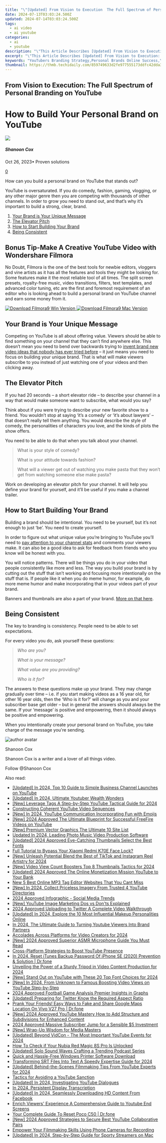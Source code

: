 ```yaml
---
title: "\"[Updated] From Vision to Execution  The Full Spectrum of Personal Branding on YouTube\""
date: 2024-07-13T03:03:24.500Z
updated: 2024-07-14T03:03:24.500Z
tags:
  - ai video
  - ai youtube
categories:
  - ai
  - youtube
description: "\"This Article Describes [Updated] From Vision to Execution: The Full Spectrum of Personal Branding on YouTube\""
excerpt: "\"This Article Describes [Updated] From Vision to Execution: The Full Spectrum of Personal Branding on YouTube\""
keywords: "YouTubers Branding Strategy,Personal Brands Online Success,YouTube Branding Excellence,Execution in Personal Branding,Vision to Action Brand Growth,Full Spectrum of Branding,Personal Branding Tactics"
thumbnail: https://thmb.techidaily.com/859749633d2fe977555173ddfc42dda3acc4bf2fd5329788d0569c467b1120f3.jpg
---
```


## From Vision to Execution: The Full Spectrum of Personal Branding on YouTube

# How to Build Your Personal Brand on YouTube

![](https://images.wondershare.com/filmora/article-images/shannon-cox.jpg)

##### Shanoon Cox

 Oct 26, 2023• Proven solutions

[0](#commentsBoxSeoTemplate)

How can you build a personal brand on YouTube that stands out?

YouTube is oversaturated. If you do comedy, fashion, gaming, vlogging, or any other major genre then you are competing with thousands of other channels. In order to grow you need to stand out, and that’s why it’s important to build a strong, clear, brand.

1. [Your Brand is Your Unique Message](#unique)
2. [The Elevator Pitch](#Elevator)
3. [How to Start Building Your Brand](#building)
4. [Being Consistent](#consistent)

## Bonus Tip-Make A Creative YouTube Video with Wondershare Filmora

No Doubt, Filmora is the one of the best tools for newbie editors, vloggers and vine artists as it has all the features and tools they might be looking for. Some features make it the most reliable tool of all times. The split screen presets, royalty-free music, video transitions, filters, text templates, and advanced color tuning, etc are the first and foremost requirement of an editor who is looking ahead to build a personal brand on YouTube channel and earn some money from it.

[![Download Filmora9 Win Version](https://images.wondershare.com/filmora/guide/download-btn-win.jpg) ](https://tools.techidaily.com/wondershare/filmora/download/) [![Download Filmora9 Mac Version](https://images.wondershare.com/filmora/guide/download-btn-mac.jpg) ](https://tools.techidaily.com/wondershare/filmora/download/)

## Your Brand is Your Unique Message

Competing on YouTube is all about offering value. Viewers should be able to find something on your channel that they can’t find anywhere else. This doesn’t mean you need to bend over backwards trying to [invent brand new video ideas that nobody has ever tried before](https://www.filmora.io/community-blog/how-to-be-original-on-youtube-289.html) – it just means you need to focus on building your unique brand. That is what will make viewers subscribe to you instead of just watching one of your videos and then clicking away.

## The Elevator Pitch

If you had 20 seconds – a short elevator ride – to describe your channel in a way that would make someone want to subscribe, what would you say?

Think about if you were trying to describe your new favorite show to a friend. You wouldn’t stop at saying ‘it’s a comedy’ or ‘it’s about lawyers’ – that doesn’t really tell them anything. You would describe the style of comedy, the personalities of characters you love, and the kinds of plots the show offers.

You need to be able to do that when you talk about your channel.

> What is your style of comedy?
>
> What is your attitude towards fashion?
>
> What will a viewer get out of watching you make pasta that they won’t get from watching someone else make pasta?

Work on developing an elevator pitch for your channel. It will help you define your brand for yourself, and it’ll be useful if you make a channel trailer.

## How to Start Building Your Brand

Building a brand should be intentional. You need to be yourself, but it’s not enough to just ‘be’. You need to create yourself.

  In order to figure out what unique value you’re bringing to YouTube you’ll need to [pay attention to your channel stats](https://www.filmora.io/community-blog/understanding-youtube-analytics-%E2%80%93-take-charge-of-your-channel%21-286.html) and comments your viewers make. It can also be a good idea to ask for feedback from friends who you know will be honest with you.

You will notice patterns. There will be things you do in your video that people consistently like more and less. The way you build your brand is by cutting out the stuff that isn’t working and focusing more intentionally on the stuff that is. If people like it when you do meme humor, for example, do more meme humor and make incorporating that in your videos part of your brand.

Banners and thumbnails are also a part of your brand. [More on that here](https://www.filmora.io/community-blog/how-to-make-youtube-banners-and-thumbnails-316.html).

## Being Consistent

The key to branding is consistency. People need to be able to set expectations.

For every video you do, ask yourself these questions:

> _Who are you?_
>
> _What is your message?_
>
> _What value are you providing?_
>
> _Who is it for?_

The answers to these questions make up your brand. They may change gradually over time – i.e. if you start making videos as a 16 year old, for other 16 year olds, then the ‘Who is it for?’ will change as you and your subscriber base get older – but in general the answers should always be the same. If your ‘message’ is positive and empowering, then it should always be positive and empowering.

When you intentionally create your personal brand on YouTube, you take charge of the message you're sending.

![author avatar](https://images.wondershare.com/filmora/article-images/shannon-cox.jpg)

Shanoon Cox

Shanoon Cox is a writer and a lover of all things video.

Follow @Shanoon Cox


<ins class="adsbygoogle"
     style="display:block"
     data-ad-format="autorelaxed"
     data-ad-client="ca-pub-7571918770474297"
     data-ad-slot="1223367746"></ins>



<ins class="adsbygoogle"
     style="display:block"
     data-ad-client="ca-pub-7571918770474297"
     data-ad-slot="8358498916"
     data-ad-format="auto"
     data-full-width-responsive="true"></ins>



<span class="atpl-alsoreadstyle">Also read:</span>
<div><ul>
<li><a href="https://youtube-data.techidaily.com/ed-in-2024-top-10-guide-to-simple-business-channel-launches-on-youtube/"><u>[Updated] In 2024, Top 10 Guide to Simple Business Channel Launches on YouTube</u></a></li>
<li><a href="https://youtube-data.techidaily.com/ed-in-2024-ultimate-youtuber-wealth-wonders/"><u>[Updated] In 2024, Ultimate Youtuber Wealth Wonders</u></a></li>
<li><a href="https://youtube-data.techidaily.com/everage-tags-a-step-by-step-youtube-tactical-guide-for-2024/"><u>[New] Leverage Tags  A Step-by-Step YouTube Tactical Guide for 2024</u></a></li>
<li><a href="https://youtube-data.techidaily.com/ructing-coherent-youtube-video-sequences/"><u>Constructing Coherent YouTube Video Sequences</u></a></li>
<li><a href="https://youtube-data.techidaily.com/n-2024-youtube-communication-incorporating-fun-with-emojis/"><u>[New] In 2024, YouTube Communication  Incorporating Fun with Emojis</u></a></li>
<li><a href="https://youtube-data.techidaily.com/024-approved-the-ultimate-blueprint-for-successful-freefire-videos-on-youtube/"><u>[New] 2024 Approved  The Ultimate Blueprint for Successful FreeFire Videos on YouTube</u></a></li>
<li><a href="https://extra-skills.techidaily.com/new-premium-vector-graphics-the-ultimate-10-site-list/"><u>[New] Premium Vector Graphics  The Ultimate 10 Site List</u></a></li>
<li><a href="https://ai-video-apps.techidaily.com/updated-in-2024-leading-photo-music-video-production-software/"><u>Updated In 2024, Leading Photo Music Video Production Software</u></a></li>
<li><a href="https://facebook-video-share.techidaily.com/updated-2024-approved-eye-catching-thumbnails-select-the-best-fonts/"><u>[Updated] 2024 Approved  Eye-Catching Thumbnails  Select the Best Fonts</u></a></li>
<li><a href="https://unlock-android.techidaily.com/full-tutorial-to-bypass-your-xiaomi-redmi-k70e-face-lock-by-drfone-android/"><u>Full Tutorial to Bypass Your Xiaomi Redmi K70E Face Lock?</u></a></li>
<li><a href="https://instagram-video-files.techidaily.com/new-unleash-potential-blend-the-best-of-tiktok-and-instagram-reel-artistry-for-2024/"><u>[New] Unleash Potential  Blend the Best of TikTok and Instagram Reel Artistry for 2024</u></a></li>
<li><a href="https://youtube-data.techidaily.com/ideo-view-count-boosters-top-8-thumbnails-tactics-for-2024/"><u>[New] Video View Count Boosters  Top 8 Thumbnails Tactics for 2024</u></a></li>
<li><a href="https://youtube-data.techidaily.com/ed-2024-approved-the-online-monetization-mission-youtube-to-your-bank/"><u>[Updated] 2024 Approved  The Online Monetization Mission  YouTube to Your Bank</u></a></li>
<li><a href="https://audio-shaping.techidaily.com/new-5-best-online-mp3-tag-editor-websites-that-you-cant-miss/"><u>New 5 Best Online MP3 Tag Editor Websites That You Cant Miss</u></a></li>
<li><a href="https://youtube-data.techidaily.com/n-2024-collect-priceless-imagery-from-trusted-4-youtube-directories/"><u>[New] In 2024, Collect Priceless Imagery From Trusted 4 YouTube Directories</u></a></li>
<li><a href="https://youtube-data.techidaily.com/approved-infographic-social-media-trends/"><u>2024 Approved  Infographic - Social Media Trends</u></a></li>
<li><a href="https://youtube-data.techidaily.com/outube-image-marketing-dos-vs-donts-explained/"><u>[New] YouTube Image Marketing  Dos vs Don'ts Explained</u></a></li>
<li><a href="https://twitter-videos.techidaily.com/2024-approved-uploading-to-twitter-a-complete-video-walkthrough/"><u>2024 Approved  Uploading to Twitter  A Complete Video Walkthrough</u></a></li>
<li><a href="https://youtube-data.techidaily.com/ed-in-2024-explore-the-10-most-influential-makeup-personalities-online/"><u>[Updated] In 2024, Explore the 10 Most Influential Makeup Personalities Online</u></a></li>
<li><a href="https://some-approaches.techidaily.com/in-2024-the-ultimate-guide-to-turning-youtube-viewers-into-brand-partners/"><u>In 2024, The Ultimate Guide to Turning Youtube Viewers Into Brand Partners</u></a></li>
<li><a href="https://youtube-data.techidaily.com/ades-across-platforms-for-video-creators-for-2024/"><u>Accolades Across Platforms for Video Creators for 2024</u></a></li>
<li><a href="https://youtube-data.techidaily.com/024-approved-superior-asmr-microphone-guide-you-must-read/"><u>[New] 2024 Approved  Superior ASMR Microphone Guide You Must Read</u></a></li>
<li><a href="https://youtube-data.techidaily.com/-platform-strategies-to-boost-youtube-presence/"><u>Cross-Platform Strategies to Boost YouTube Presence</u></a></li>
<li><a href="https://iphone-unlock.techidaily.com/in-2024-reset-itunes-backup-password-of-iphone-se-2020-prevention-and-solution-drfone-by-drfone-ios/"><u>In 2024, Reset iTunes Backup Password Of iPhone SE (2020) Prevention & Solution | Dr.fone</u></a></li>
<li><a href="https://youtube-data.techidaily.com/ling-the-power-of-a-sturdy-tripod-in-video-content-production-for-2024/"><u>Unveiling the Power of a Sturdy Tripod in Video Content Production for 2024</u></a></li>
<li><a href="https://youtube-data.techidaily.com/tand-out-on-youtube-with-these-20-top-font-choices-for-2024/"><u>[New] Stand Out on YouTube with These 20 Top Font Choices for 2024</u></a></li>
<li><a href="https://youtube-data.techidaily.com/n-2024-from-unknown-to-famous-boosting-video-views-on-youtube-step-by-step/"><u>[New] In 2024, From Unknown to Famous  Boosting Video Views on YouTube Step-by-Step</u></a></li>
<li><a href="https://youtube-data.techidaily.com/approved-football-game-analysis-premier-insights-in-graphs/"><u>2024 Approved  Football Game Analysis  Premier Insights in Graphs</u></a></li>
<li><a href="https://twitter-videos.techidaily.com/updated-preparing-for-twitter-know-the-required-aspect-ratio/"><u>[Updated] Preparing for Twitter  Know the Required Aspect Ratio</u></a></li>
<li><a href="https://fake-location.techidaily.com/prank-your-friends-easy-ways-to-fake-and-share-google-maps-location-on-vivo-v27-pro-drfone-by-drfone-virtual-android/"><u>Prank Your Friends! Easy Ways to Fake and Share Google Maps Location On Vivo V27 Pro | Dr.fone</u></a></li>
<li><a href="https://youtube-data.techidaily.com/024-approved-youtube-mastery-how-to-add-structure-and-subdivisions-for-enhanced-content/"><u>[New] 2024 Approved  YouTube Mastery  How to Add Structure and Subdivisions for Enhanced Content</u></a></li>
<li><a href="https://youtube-help.techidaily.com/2024-approved-massive-subscriber-jump-for-a-sensible-5-investment/"><u>2024 Approved  Massive Subscriber Jump for a Sensible $5 Investment</u></a></li>
<li><a href="https://youtube-data.techidaily.com/rap-up-wisdom-for-media-masters/"><u>[New] Wrap-Up Wisdom for Media Masters</u></a></li>
<li><a href="https://youtube-data.techidaily.com/ed-beyond-vidcon-the-most-important-youtube-events-for-2024/"><u>[Updated] Beyond VidCon - The Most Important YouTube Events for 2024</u></a></li>
<li><a href="https://sim-unlock.techidaily.com/how-to-check-if-your-nubia-red-magic-8s-pro-is-unlocked-by-drfone-android/"><u>How To Check if Your Nubia Red Magic 8S Pro Is Unlocked</u></a></li>
<li><a href="https://extra-approaches.techidaily.com/updated-solo-sound-waves-crafting-a-trending-podcast-series/"><u>[Updated] Solo Sound Waves  Crafting a Trending Podcast Series</u></a></li>
<li><a href="https://driver-install.techidaily.com/quick-and-hassle-free-windows-printer-software-download/"><u>Quick and Hassle-Free Windows Printer Software Download</u></a></li>
<li><a href="https://some-approaches.techidaily.com/transforming-srt-files-into-text-a-speedy-expertise-guide-for-2024/"><u>Transforming SRT Files Into Text  A Speedy Expertise Guide for 2024</u></a></li>
<li><a href="https://youtube-data.techidaily.com/ed-behind-the-scenes-filmmaking-tips-from-youtube-experts-for-2024/"><u>[Updated] Behind-the-Scenes Filmmaking Tips From YouTube Experts for 2024</u></a></li>
<li><a href="https://youtube-video-recordings.techidaily.com/tactics-for-avoiding-a-youtube-sanction/"><u>Tactics for Avoiding a YouTube Sanction</u></a></li>
<li><a href="https://youtube-data.techidaily.com/ed-in-2024-investigating-youtube-dialogues/"><u>[Updated] In 2024, Investigating YouTube Dialogues</u></a></li>
<li><a href="https://visual-screen-recording.techidaily.com/in-2024-persistent-display-transcription/"><u>In 2024, Persistent Display Transcription</u></a></li>
<li><a href="https://facebook-video-content.techidaily.com/updated-in-2024-seamlessly-downloading-hd-content-from-facebook/"><u>[Updated] In 2024, Seamlessly Downloading HD Content From Facebook</u></a></li>
<li><a href="https://youtube-data.techidaily.com/h-viewers-experience-a-comprehensive-guide-to-youtube-end-screens/"><u>Enrich Viewers' Experience  A Comprehensive Guide to Youtube End Screens</u></a></li>
<li><a href="https://techidaily.com/your-complete-guide-to-reset-poco-c50-drfone-by-drfone-reset-android-reset-android/"><u>Your Complete Guide To Reset Poco C50 | Dr.fone</u></a></li>
<li><a href="https://youtube-data.techidaily.com/024-approved-strategies-to-secure-best-youtube-collaborative-pairs/"><u>[New] 2024 Approved  Strategies to Secure Best YouTube Collaborative Pairs</u></a></li>
<li><a href="https://screen-activity-recording.techidaily.com/empower-your-filmmaking-skills-using-phone-cameras-for-recording/"><u>Empower Your Filmmaking Skills  Using Phone Cameras for Recording</u></a></li>
<li><a href="https://youtube-data.techidaily.com/ed-in-2024-step-by-step-guide-for-sporty-streamers-on-mac/"><u>[Updated] In 2024, Step-by-Step Guide for Sporty Streamers on Mac</u></a></li>
</ul></div>

